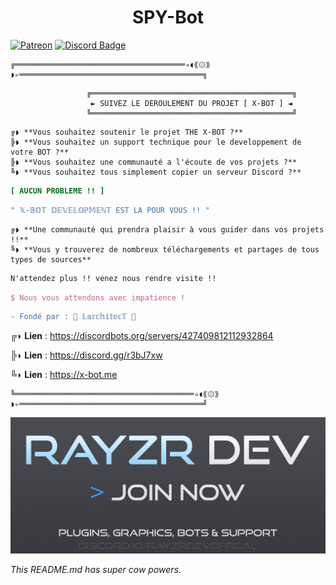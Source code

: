 <h1 align="center">SPY-Bot</h1>

[![Patreon](http://ionicabizau.github.io/badges/patreon.svg)](https://patreon.com/Rayzr522)
[![Discord Badge](https://discordapp.com/api/guilds/282207139752050688/embed.png)](https://discord.io/rayzrdevofficial)

```fix
╔══════════════════════════════════════◃◖⟪۞⟫◗▹═════════════════════════════════════════╗
```
                     ╔═════════════════════════════════════════════╗
                      ► SUIVEZ LE DEROULEMENT DU PROJET [ X-BOT ] ◄
                     ╚═════════════════════════════════════════════╝

```
╔◗ **Vous souhaitez soutenir le projet THE X-BOT ?**
╠◗ **Vous souhaitez un support technique pour le developpement de votre BOT ?**
╠◗ **Vous souhaitez une communauté a l'écoute de vos projets ?**
╚◗ **Vous souhaitez tous simplement copier un serveur Discord ?**
```
```ini
[ AUCUN PROBLEME !! ]
```
```cpp
" 𝕏-𝔹𝕆𝕋 𝔻𝔼𝕍𝔼𝕃𝕆ℙ𝕄𝔼ℕ𝕋 EST LA POUR VOUS !! "
```
```
╔◗ **Une communauté qui prendra plaisir à vous guider dans vos projets !!**
╚◗ **Vous y trouverez de nombreux téléchargements et partages de tous types de sources**
```

```css
N'attendez plus !! venez nous rendre visite !!
```
```tex
$ Nous vous attendons avec impatience !
```
```diff
- Fondé par : 🔱 𝕃𝕒𝕣𝕔𝕙𝕚𝕥𝕖𝕔𝕋 🔱
```

╔◗ __**Lien**__ : https://discordbots.org/servers/427409812112932864

╠◗ __**Lien**__ : https://discord.gg/r3bJ7xw

╚◗ __**Lien**__ : https://x-bot.me

```fix
╚════════════════════════════════════════◃◖⟪۞⟫◗▹═════════════════════════════════════════╝
```

[![Discord Badge](https://github.com/Rayzr522/ProjectResources/raw/master/RayzrDev/badge-small.png)](https://discord.io/rayzrdevofficial)

*This README.md has super cow powers.*
